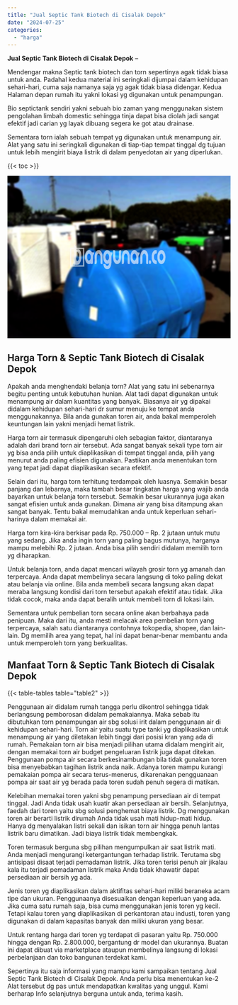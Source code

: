 ```yaml
---
title: "Jual Septic Tank Biotech di Cisalak Depok"
date: "2024-07-25"
categories: 
  - "harga"
---
```


**Jual Septic Tank Biotech di Cisalak Depok** –

Mendengar makna Septic tank biotech dan torn sepertinya agak tidak biasa untuk anda. Padahal kedua material ini seringkali dijumpai dalam kehidupan sehari-hari, cuma saja namanya saja yg agak tidak biasa didengar. Kedua Halaman depan rumah itu yakni lokasi yg digunakan untuk penampungan.

Bio septictank sendiri yakni sebuah bio zaman yang menggunakan sistem pengolahan limbah domestic sehingga tinja dapat bisa diolah jadi sangat efektif jadi carian yg layak dibuang segera ke got atau drainase.

Sementara torn ialah sebuah tempat yg digunakan untuk menampung air. Alat yang satu ini seringkali digunakan di tiap-tiap tempat tinggal dg tujuan untuk lebih mengirit biaya listrik di dalam penyedotan air yang diperlukan.

{{< toc >}}

![Jual Septic Tank Biotech di Cisalak Depok](/images/jual-bio-septictank-14.png)

## Harga Torn & Septic Tank Biotech di Cisalak Depok

Apakah anda menghendaki belanja torn? Alat yang satu ini sebenarnya begitu penting untuk kebutuhan hunian. Alat tadi dapat digunakan untuk menampung air dalam kuantitas yang banyak. Biasanya air yg dipakai didalam kehidupan sehari-hari dr sumur menuju ke tempat anda menggunakannya. Bila anda gunakan toren air, anda bakal memperoleh keuntungan lain yakni menjadi hemat listrik.

Harga torn air termasuk dipengaruhi oleh sebagian faktor, diantaranya adalah dari brand torn air tersebut. Ada sangat banyak sekali type torn air yg bisa anda pilih untuk diaplikasikan di tempat tinggal anda, pilih yang menurut anda paling efisien digunakan. Pastikan anda menentukan torn yang tepat jadi dapat diaplikasikan secara efektif.

Selain dari itu, harga torn terhitung terdampak oleh luasnya. Semakin besar panjang dan lebarnya, maka tambah besar tingkatan harga yang wajib anda bayarkan untuk belanja torn tersebut. Semakin besar ukurannya juga akan sangat efisien untuk anda gunakan. Dimana air yang bisa ditampung akan sangat banyak. Tentu bakal memudahkan anda untuk keperluan sehari-harinya dalam memakai air.

Harga torn kira-kira berkisar pada Rp. 750.000 – Rp. 2 jutaan untuk mutu yang sedang. Jika anda ingin torn yang paling bagus mutunya, harganya mampu melebihi Rp. 2 jutaan. Anda bisa pilih sendiri didalam memilih torn yg diharapkan.

Untuk belanja torn, anda dapat mencari wilayah grosir torn yg amanah dan terpercaya. Anda dapat membelinya secara langsung di toko paling dekat atau belanja via online. Bila anda membeli secara langsung akan dapat meraba langsung kondisi dari torn tersebut apakah efektif atau tidak. Jika tidak cocok, maka anda dapat beralih untuk membeli torn di lokasi lain.

Sementara untuk pembelian torn secara online akan berbahaya pada penipuan. Maka dari itu, anda mesti melacak area pembelian torn yang terpercaya, salah satu diantaranya contohnya tokopedia, shopee, dan lain-lain. Dg memilih area yang tepat, hal ini dapat benar-benar membantu anda untuk memperoleh torn yang berkualitas.

## Manfaat Torn & Septic Tank Biotech di Cisalak Depok

{{< table-tables table="table2" >}}

Penggunaan air didalam rumah tangga perlu dikontrol sehingga tidak berlangsung pemborosan didalam pemakaiannya. Maka sebab itu dibutuhkan torn penampungan air sbg solusi irit dalam penggunaan air di kehidupan sehari-hari. Torn air yaitu suatu type tanki yg diaplikasikan untuk menampung air yang diletakan lebih tinggi dari posisi kran yang ada di rumah. Pemakaian torn air bisa menjadi pilihan utama didalam mengirit air, dengan memakai torn air budget pengeluaran listrik juga dapat ditekan. Penggunaan pompa air secara berkesinambungan bila tidak gunakan toren bisa menyebabkan tagihan listrik anda naik. Adanya toren mampu kurangi pemakaian pompa air secara terus-menerus, dikarenakan pengguanaan pompa air saat air yg berada pada toren sudah penuh segera di matikan.

Kelebihan memakai toren yakni sbg penampung persediaan air di tempat tinggal. Jadi Anda tidak usah kuatir akan persediaan air bersih. Selanjutnya, faedah dari toren yaitu sbg solusi penghemat biaya listrik. Dg menggunakan toren air berarti listrik dirumah Anda tidak usah mati hidup-mati hidup. Hanya dg menyalakan listri sekali dan isikan torn air hingga penuh lantas listrik baru dimatikan. Jadi biaya listrik tidak membengkak.

Toren termasuk berguna sbg pilihan mengumpulkan air saat listrik mati. Anda menjadi mengurangi ketergantungan terhadap listrik. Terutama sbg antisipasi disaat terjadi pemadaman listrik. Jika toren terisi penuh air jikalau kala itu terjadi pemadaman listrik maka Anda tidak khawatir dapat persediaan air bersih yg ada.

Jenis toren yg diaplikasikan dalam aktifitas sehari-hari miliki beraneka acam tipe dan ukuran. Penggunaanya disesuaikan dengan keperluan yang ada. Jika cuma satu rumah saja, bisa cuma menggunakan jenis toren yg kecil. Tetapi kalau toren yang diaplikasikan di perkantoran atau industi, toren yang digunakan di dalam kapasitas banyak dan miliki ukuran yang besar.

Untuk rentang harga dari toren yg terdapat di pasaran yaitu Rp. 750.000 hingga dengan Rp. 2.800.000, bergantung dr model dan ukurannya. Buatan ini dapat dibuat via marketplace ataupun membelinya langsung di lokasi perbelanjaan dan toko bangunan terdekat kami.

Sepertinya itu saja informasi yang mampu kami sampaikan tentang Jual Septic Tank Biotech di Cisalak Depok. Anda perlu bisa menentukan ke-2 Alat tersebut dg pas untuk mendapatkan kwalitas yang unggul. Kami berharap Info selanjutnya berguna untuk anda, terima kasih.
